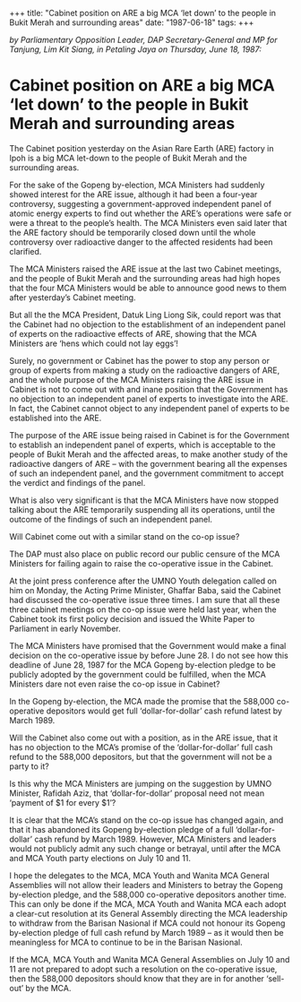 +++ 
title: "Cabinet position on ARE a big MCA ‘let down’ to the people in Bukit Merah and surrounding areas"
date: "1987-06-18"
tags:
+++

_by Parliamentary Opposition Leader, DAP Secretary-General and MP for Tanjung, Lim Kit Siang, in Petaling Jaya on Thursday, June 18, 1987:_

# Cabinet position on ARE a big MCA ‘let down’ to the people in Bukit Merah and surrounding areas

The Cabinet position yesterday on the Asian Rare Earth (ARE) factory in Ipoh is a big MCA let-down to the people of Bukit Merah and the surrounding areas.</u>

For the sake of the Gopeng by-election, MCA Ministers had suddenly showed interest for the ARE issue, although it had been a four-year controversy, suggesting a government-approved independent panel of atomic energy experts to find out whether the ARE’s operations were safe or were a threat to the people’s health. The MCA Ministers even said later that the ARE factory should be temporarily closed down until the whole controversy over radioactive danger to the affected residents had been clarified.

The MCA Ministers raised the ARE issue at the last two Cabinet meetings, and the people of Bukit Merah and the surrounding areas had high hopes that the four MCA Ministers would be able to announce good news to them after yesterday’s Cabinet meeting.

But all the the MCA President, Datuk Ling Liong Sik, could report was that the Cabinet had no objection to the establishment of an independent panel of experts on the radioactive effects of ARE, showing that the MCA Ministers are ‘hens which could not lay eggs’!

Surely, no government or Cabinet has the power to stop any person or group of experts from making a study on the radioactive dangers of ARE, and the whole purpose of the MCA Ministers raising the ARE issue in Cabinet is not to come out with and inane position that the Government has no objection to an independent panel of experts to investigate into the ARE. In fact, the Cabinet cannot object to any independent panel of experts to be established into the ARE.

The purpose of the ARE issue being raised in Cabinet is for the Government to establish an independent panel of experts, which is acceptable to the people of Bukit Merah and the affected areas, to make another study of the radioactive dangers of ARE – with the government bearing all the expenses of such an independent panel, and the government commitment to accept the verdict and findings of the panel.

What is also very significant is that the MCA Ministers have now stopped talking about the ARE temporarily suspending all its operations, until the outcome of the findings of such an independent panel.

Will Cabinet come out with a similar stand on the co-op issue? 

The DAP must also place on public record our public censure of the MCA Ministers for failing again to raise the co-operative issue in the Cabinet.

At the joint press conference after the UMNO Youth delegation called on him on Monday, the Acting Prime Minister, Ghaffar Baba, said the Cabinet had discussed the co-operative issue three times. I am sure that all these three cabinet meetings on the co-op issue were held last year, when the Cabinet took its first policy decision and issued the White Paper to Parliament in early November.

The MCA Ministers have promised that the Government would make a final decision on the co-operative issue by before June 28. I do not see how this deadline of June 28, 1987 for the MCA Gopeng by-election pledge to be publicly adopted by the government could be fulfilled, when the MCA Ministers dare not even raise the co-op issue in Cabinet?

In the Gopeng by-election, the MCA made the promise that the 588,000 co-operative depositors would get full ‘dollar-for-dollar’ cash refund latest by March 1989.

Will the Cabinet also come out with a position, as in the ARE issue, that it has no objection to the MCA’s promise of the ‘dollar-for-dollar’ full cash refund to the 588,000 depositors, but that the government will not be a party to it?

Is this why the MCA Ministers are jumping on the suggestion by UMNO Minister, Rafidah Aziz, that ‘dollar-for-dollar’ proposal need not mean ‘payment of $1 for every $1’?

It is clear that the MCA’s stand on the co-op issue has changed again, and that it has abandoned its Gopeng by-election pledge of a full ‘dollar-for-dollar’ cash refund by March 1989. However, MCA Ministers and leaders would not publicly admit any such change or betrayal, until after the MCA and MCA Youth party elections on July 10 and 11.

I hope the delegates to the MCA, MCA Youth and Wanita MCA General Assemblies will not allow their leaders and Ministers to betray the Gopeng by-election pledge, and the 588,000 co-operative depositors another time. This can only be done if the MCA, MCA Youth and Wanita MCA  each adopt a clear-cut resolution at its General Assembly directing the MCA leadership to withdraw from the Barisan Nasional if MCA could not honour its Gopeng by-election pledge of full cash refund by March 1989 – as it would then be meaningless for MCA to continue to be in the Barisan Nasional.

If the MCA, MCA Youth and Wanita MCA General Assemblies on July 10 and 11 are not prepared to adopt such a resolution on the co-operative issue, then the 588,000 depositors should know that they are in for another ‘sell-out’ by the MCA.
 
